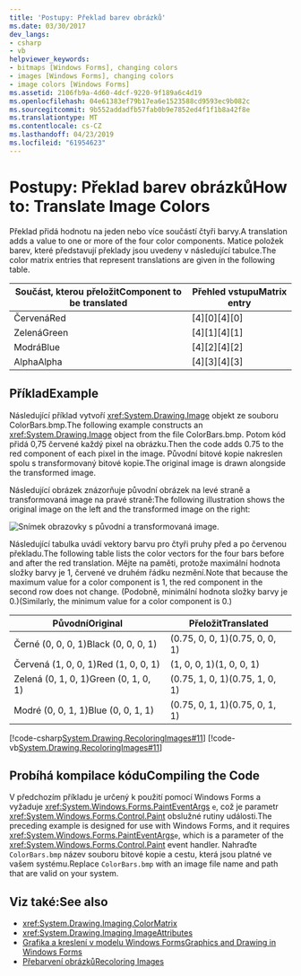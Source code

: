 ```yaml
---
title: 'Postupy: Překlad barev obrázků'
ms.date: 03/30/2017
dev_langs:
- csharp
- vb
helpviewer_keywords:
- bitmaps [Windows Forms], changing colors
- images [Windows Forms], changing colors
- image colors [Windows Forms]
ms.assetid: 2106fb9a-4d60-4dcf-9220-9f189a6c4d19
ms.openlocfilehash: 04e61383ef79b17ea6e1523588cd9593ec9b082c
ms.sourcegitcommit: 9b552addadfb57fab0b9e7852ed4f1f1b8a42f8e
ms.translationtype: MT
ms.contentlocale: cs-CZ
ms.lasthandoff: 04/23/2019
ms.locfileid: "61954623"
---
```

# <a name="how-to-translate-image-colors"></a><span data-ttu-id="18284-102">Postupy: Překlad barev obrázků</span><span class="sxs-lookup"><span data-stu-id="18284-102">How to: Translate Image Colors</span></span>
<span data-ttu-id="18284-103">Překlad přidá hodnotu na jeden nebo více součástí čtyři barvy.</span><span class="sxs-lookup"><span data-stu-id="18284-103">A translation adds a value to one or more of the four color components.</span></span> <span data-ttu-id="18284-104">Matice položek barev, které představují překlady jsou uvedeny v následující tabulce.</span><span class="sxs-lookup"><span data-stu-id="18284-104">The color matrix entries that represent translations are given in the following table.</span></span>  
  
|<span data-ttu-id="18284-105">Součást, kterou přeložit</span><span class="sxs-lookup"><span data-stu-id="18284-105">Component to be translated</span></span>|<span data-ttu-id="18284-106">Přehled vstupu</span><span class="sxs-lookup"><span data-stu-id="18284-106">Matrix entry</span></span>|  
|--------------------------------|------------------|  
|<span data-ttu-id="18284-107">Červená</span><span class="sxs-lookup"><span data-stu-id="18284-107">Red</span></span>|<span data-ttu-id="18284-108">[4][0]</span><span class="sxs-lookup"><span data-stu-id="18284-108">[4][0]</span></span>|  
|<span data-ttu-id="18284-109">Zelená</span><span class="sxs-lookup"><span data-stu-id="18284-109">Green</span></span>|<span data-ttu-id="18284-110">[4][1]</span><span class="sxs-lookup"><span data-stu-id="18284-110">[4][1]</span></span>|  
|<span data-ttu-id="18284-111">Modrá</span><span class="sxs-lookup"><span data-stu-id="18284-111">Blue</span></span>|<span data-ttu-id="18284-112">[4][2]</span><span class="sxs-lookup"><span data-stu-id="18284-112">[4][2]</span></span>|  
|<span data-ttu-id="18284-113">Alpha</span><span class="sxs-lookup"><span data-stu-id="18284-113">Alpha</span></span>|<span data-ttu-id="18284-114">[4][3]</span><span class="sxs-lookup"><span data-stu-id="18284-114">[4][3]</span></span>|  
  
## <a name="example"></a><span data-ttu-id="18284-115">Příklad</span><span class="sxs-lookup"><span data-stu-id="18284-115">Example</span></span>  
 <span data-ttu-id="18284-116">Následující příklad vytvoří <xref:System.Drawing.Image> objekt ze souboru ColorBars.bmp.</span><span class="sxs-lookup"><span data-stu-id="18284-116">The following example constructs an <xref:System.Drawing.Image> object from the file ColorBars.bmp.</span></span> <span data-ttu-id="18284-117">Potom kód přidá 0,75 červené každý pixel na obrázku.</span><span class="sxs-lookup"><span data-stu-id="18284-117">Then the code adds 0.75 to the red component of each pixel in the image.</span></span> <span data-ttu-id="18284-118">Původní bitové kopie nakreslen spolu s transformovaný bitové kopie.</span><span class="sxs-lookup"><span data-stu-id="18284-118">The original image is drawn alongside the transformed image.</span></span>  
  
 <span data-ttu-id="18284-119">Následující obrázek znázorňuje původní obrázek na levé straně a transformovaná image na pravé straně:</span><span class="sxs-lookup"><span data-stu-id="18284-119">The following illustration shows the original image on the left and the transformed image on the right:</span></span>  
  
 ![Snímek obrazovky s původní a transformovaná image.](./media/how-to-translate-image-colors/original-image-translate-colors.png)  
  
 <span data-ttu-id="18284-121">Následující tabulka uvádí vektory barvu pro čtyři pruhy před a po červenou překladu.</span><span class="sxs-lookup"><span data-stu-id="18284-121">The following table lists the color vectors for the four bars before and after the red translation.</span></span> <span data-ttu-id="18284-122">Mějte na paměti, protože maximální hodnota složky barvy je 1, červené ve druhém řádku nezmění.</span><span class="sxs-lookup"><span data-stu-id="18284-122">Note that because the maximum value for a color component is 1, the red component in the second row does not change.</span></span> <span data-ttu-id="18284-123">(Podobně, minimální hodnota složky barvy je 0.)</span><span class="sxs-lookup"><span data-stu-id="18284-123">(Similarly, the minimum value for a color component is 0.)</span></span>  
  
|<span data-ttu-id="18284-124">Původní</span><span class="sxs-lookup"><span data-stu-id="18284-124">Original</span></span>|<span data-ttu-id="18284-125">Přeložit</span><span class="sxs-lookup"><span data-stu-id="18284-125">Translated</span></span>|  
|--------------|----------------|  
|<span data-ttu-id="18284-126">Černé (0, 0, 0, 1)</span><span class="sxs-lookup"><span data-stu-id="18284-126">Black (0, 0, 0, 1)</span></span>|<span data-ttu-id="18284-127">(0.75, 0, 0, 1)</span><span class="sxs-lookup"><span data-stu-id="18284-127">(0.75, 0, 0, 1)</span></span>|  
|<span data-ttu-id="18284-128">Červená (1, 0, 0, 1)</span><span class="sxs-lookup"><span data-stu-id="18284-128">Red (1, 0, 0, 1)</span></span>|<span data-ttu-id="18284-129">(1, 0, 0, 1)</span><span class="sxs-lookup"><span data-stu-id="18284-129">(1, 0, 0, 1)</span></span>|  
|<span data-ttu-id="18284-130">Zelená (0, 1, 0, 1)</span><span class="sxs-lookup"><span data-stu-id="18284-130">Green (0, 1, 0, 1)</span></span>|<span data-ttu-id="18284-131">(0.75, 1, 0, 1)</span><span class="sxs-lookup"><span data-stu-id="18284-131">(0.75, 1, 0, 1)</span></span>|  
|<span data-ttu-id="18284-132">Modré (0, 0, 1, 1)</span><span class="sxs-lookup"><span data-stu-id="18284-132">Blue (0, 0, 1, 1)</span></span>|<span data-ttu-id="18284-133">(0.75, 0, 1, 1)</span><span class="sxs-lookup"><span data-stu-id="18284-133">(0.75, 0, 1, 1)</span></span>|  
  
 [!code-csharp[System.Drawing.RecoloringImages#11](~/samples/snippets/csharp/VS_Snippets_Winforms/System.Drawing.RecoloringImages/CS/Class1.cs#11)]
 [!code-vb[System.Drawing.RecoloringImages#11](~/samples/snippets/visualbasic/VS_Snippets_Winforms/System.Drawing.RecoloringImages/VB/Class1.vb#11)]  
  
## <a name="compiling-the-code"></a><span data-ttu-id="18284-134">Probíhá kompilace kódu</span><span class="sxs-lookup"><span data-stu-id="18284-134">Compiling the Code</span></span>  
 <span data-ttu-id="18284-135">V předchozím příkladu je určený k použití pomocí Windows Forms a vyžaduje <xref:System.Windows.Forms.PaintEventArgs> `e`, což je parametr <xref:System.Windows.Forms.Control.Paint> obslužné rutiny události.</span><span class="sxs-lookup"><span data-stu-id="18284-135">The preceding example is designed for use with Windows Forms, and it requires <xref:System.Windows.Forms.PaintEventArgs>`e`, which is a parameter of the <xref:System.Windows.Forms.Control.Paint> event handler.</span></span> <span data-ttu-id="18284-136">Nahraďte `ColorBars.bmp` název souboru bitové kopie a cestu, která jsou platné ve vašem systému.</span><span class="sxs-lookup"><span data-stu-id="18284-136">Replace `ColorBars.bmp` with an image file name and path that are valid on your system.</span></span>  
  
## <a name="see-also"></a><span data-ttu-id="18284-137">Viz také:</span><span class="sxs-lookup"><span data-stu-id="18284-137">See also</span></span>

- <xref:System.Drawing.Imaging.ColorMatrix>
- <xref:System.Drawing.Imaging.ImageAttributes>
- [<span data-ttu-id="18284-138">Grafika a kreslení v modelu Windows Forms</span><span class="sxs-lookup"><span data-stu-id="18284-138">Graphics and Drawing in Windows Forms</span></span>](graphics-and-drawing-in-windows-forms.md)
- [<span data-ttu-id="18284-139">Přebarvení obrázků</span><span class="sxs-lookup"><span data-stu-id="18284-139">Recoloring Images</span></span>](recoloring-images.md)
